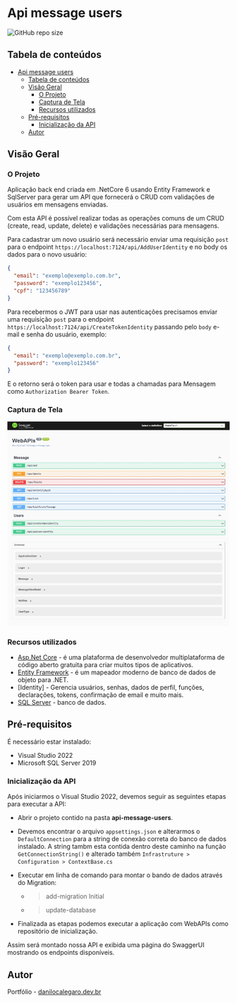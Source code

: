 # Api message users

![GitHub repo size](https://img.shields.io/github/repo-size/DaniloCalegaro/api-message-users)

## Tabela de conteúdos

- [Api message users](#api-message-users)
  - [Tabela de conteúdos](#tabela-de-conteúdos)
  - [Visão Geral](#visão-geral)
    - [O Projeto](#o-projeto)
    - [Captura de Tela](#captura-de-tela)
    - [Recursos utilizados](#recursos-utilizados)
  - [Pré-requisitos](#pré-requisitos)
    - [Inicialização da API](#inicialização-da-api)
  - [Autor](#autor)
  
## Visão Geral

### O Projeto

Aplicação back end criada em .NetCore 6 usando Entity Framework e SqlServer para gerar um API que fornecerá o CRUD com validações de usuários em mensagens enviadas.

Com esta API é possível realizar todas as operações comuns de um CRUD (create, read, update, delete) e validações necessárias para mensagens.

Para cadastrar um novo usuário será necessário enviar uma requisição `post` para o endpoint `https://localhost:7124/api/AddUserIdentity` e no body os dados para o novo usuário:

````json
{
  "email": "exemplo@exemplo.com.br",
  "password": "exemplo123456",
  "cpf": "123456789"
}
````

Para recebermos o JWT para usar nas autenticações precisamos enviar uma requisição `post` para o endpoint `https://localhost:7124/api/CreateTokenIdentity` passando pelo `body` e-mail e senha do usuário, exemplo:

````json
{
  "email": "exemplo@exemplo.com.br",
  "password": "exemplo123456"
}
````

E o retorno será o token para usar e todas a chamadas para Mensagem como `Authorization Bearer Token`.

### Captura de Tela

![Metodos API](./screenshot/api-users-messages.jpg)

### Recursos utilizados

- [Asp.Net Core](https://learn.microsoft.com/pt-br/dotnet/core/introduction) - é uma plataforma de desenvolvedor multiplataforma de código aberto gratuita para criar muitos tipos de aplicativos.
- [Entity Framework](https://learn.microsoft.com/pt-br/ef/) - é um mapeador moderno de banco de dados de objeto para .NET.
- [Identity] - Gerencia usuários, senhas, dados de perfil, funções, declarações, tokens, confirmação de email e muito mais.
- [SQL Server](https://www.microsoft.com/pt-br/sql-server/) - banco de dados.

## Pré-requisitos

É necessário estar instalado:

- Visual Studio 2022
- Microsoft SQL Server 2019
  
### Inicialização da API

Após iniciarmos o Visual Studio 2022, devemos seguir as seguintes etapas para executar a API:

- Abrir o projeto contido na pasta **api-message-users**.

- Devemos encontrar o arquivo `appsettings.json` e alterarmos o `DefaultConnection` para a string de conexão correta do banco de dados instalado. A string tambm esta contida dentro deste caminho na função `GetConnectionString()` e alterado também `Infrastruture > Configuration > ContextBase.cs`
  
- Executar em linha de comando para montar o bando de dados através do Migration:
  - > add-migration Initial
  - > update-database
  
- Finalizada as etapas podemos executar a aplicação com WebAPIs como repositório de inicialização.

Assim será montado nossa API e exibida uma página do SwaggerUI mostrando os endpoints disponíveis.

## Autor

Portfólio - [danilocalegaro.dev.br](https://danilocalegaro.dev.br/)